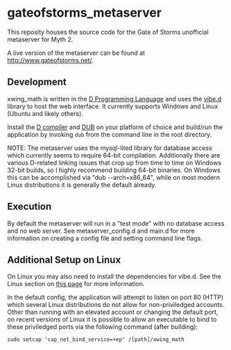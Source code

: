 # gateofstorms_metaserver
This reposity houses the source code for the Gate of Storms unofficial metaserver for Myth 2.

A live version of the metaserver can be found at http://www.gateofstorms.net/.

Development
-----------
xwing_math is written in the [D Programming Language](https://dlang.org/) and uses the [vibe.d](http://vibed.org/)
library to host the web interface. It currently supports Windows and Linux (Ubuntu and likely others).

Install the [D compiler](https://dlang.org/download.html) and [DUB](http://code.dlang.org/download) on your platform
of choice and build/run the application by invoking `dub` from the command line in the root directory.

NOTE: The metaserver uses the mysql-lited library for database access which currently seems to require 64-bit
compilation. Additionally there are various D-related linking issues that crop up from time to time on Windows 32-bit
builds, so I highly recommend building 64-bit binaries. On Windows this can be accomplished via "dub --arch=x86_64",
while on most modern Linux distributions it is generally the default already.

Execution
---------
By default the metaserver will run in a "test mode" with no database access and no web server. See metaserver_config.d
and main.d for more information on creating a config file and setting command line flags.

Additional Setup on Linux
-------------------------
On Linux you may also need to install the dependencies for vibe.d. See the Linux section on
[this page](https://github.com/vibe-d/vibe.d) for more information.

In the default config, the application will attempt to listen on port 80 (HTTP) which several Linux
distributions do not allow for non-priviledged accounts. Other than running with an elevated account or
changing the default port, on recent versions of Linux it is possible to allow an executable to bind to
these priviledged ports via the following command (after building):
```
sudo setcap 'cap_net_bind_service=+ep' /[path]/xwing_math
```
